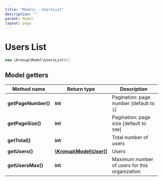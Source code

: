 ```yaml
---
title: "Models - UsersList"
description: ""
parent: Model
layout: page
---
```


# Users List

```php
new \Kronup\Model\UsersList();
```

## Model getters

Method name | Return type | Description
------------ | ------------- | -------------
**getPageNumber()** | **int** | Pagination: page number   [default to `1`]
**getPageSize()** | **int** | Pagination: page size   [default to `500`]
**getTotal()** | **int** | Total number of users
**getUsers()** | [**\Kronup\Model\User[]**](../User) | Users
**getUsersMax()** | **int** | Maximum number of users for this organization

